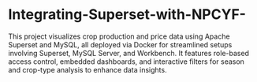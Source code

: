 # Integrating-Superset-with-NPCYF-
This project visualizes crop production and price data using Apache Superset and MySQL, all deployed via Docker for streamlined setups involving Superset, MySQL Server, and Workbench. It features role-based access control, embedded dashboards, and interactive filters for season and crop-type analysis to enhance data insights.
